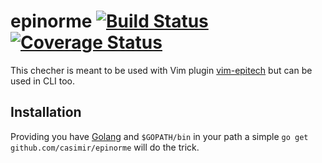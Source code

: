 epinorme [![Build Status](https://travis-ci.org/casimir/epinorme.svg?branch=master)](https://travis-ci.org/casimir/epinorme) [![Coverage Status](https://coveralls.io/repos/casimir/epinorme/badge.png?branch=master)](https://coveralls.io/r/casimir/epinorme?branch=master)
========

This checher is meant to be used with Vim plugin [vim-epitech](https://github.com/LeBarbu/vim-epitech) but can be used in CLI too.

## Installation

Providing you have [Golang](https://golang.org/doc/install) and `$GOPATH/bin` in your path a simple `go get github.com/casimir/epinorme` will do the trick.
